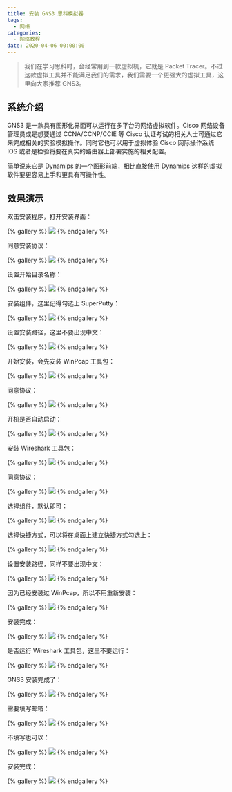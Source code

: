 ```yaml
---
title: 安装 GNS3 思科模拟器
tags:
  - 网络
categories:
  - 网络教程
date: 2020-04-06 00:00:00
---
```


> 我们在学习思科时，会经常用到一款虚拟机，它就是 Packet Tracer。不过这款虚拟工具并不能满足我们的需求，我们需要一个更强大的虚拟工具，这里向大家推荐 GNS3。

<!-- more -->

## 系统介绍

GNS3 是一款具有图形化界面可以运行在多平台的网络虚拟软件。Cisco 网络设备管理员或是想要通过 CCNA/CCNP/CCIE 等 Cisco 认证考试的相关人士可通过它来完成相关的实验模拟操作。同时它也可以用于虚拟体验 Cisco 网际操作系统 IOS 或者是检验将要在真实的路由器上部署实施的相关配置。

简单说来它是 Dynamips 的一个图形前端，相比直接使用 Dynamips 这样的虚拟软件要更容易上手和更具有可操作性。

## 效果演示

双击安装程序，打开安装界面：

{% gallery %}
![](https://cdn.dusays.com/2020/04/208-1.jpg)
{% endgallery %}

同意安装协议：

{% gallery %}
![](https://cdn.dusays.com/2020/04/208-2.jpg)
{% endgallery %}

设置开始目录名称：

{% gallery %}
![](https://cdn.dusays.com/2020/04/208-3.jpg)
{% endgallery %}

安装组件，这里记得勾选上 SuperPutty：

{% gallery %}
![](https://cdn.dusays.com/2020/04/208-4.jpg)
{% endgallery %}

设置安装路径，这里不要出现中文：

{% gallery %}
![](https://cdn.dusays.com/2020/04/208-5.jpg)
{% endgallery %}

开始安装，会先安装 WinPcap 工具包：

{% gallery %}
![](https://cdn.dusays.com/2020/04/208-6.jpg)
{% endgallery %}

同意协议：

{% gallery %}
![](https://cdn.dusays.com/2020/04/208-7.jpg)
{% endgallery %}

开机是否自动启动：

{% gallery %}
![](https://cdn.dusays.com/2020/04/208-8.jpg)
{% endgallery %}

安装 Wireshark 工具包：

{% gallery %}
![](https://cdn.dusays.com/2020/04/208-9.jpg)
{% endgallery %}

同意协议：

{% gallery %}
![](https://cdn.dusays.com/2020/04/208-10.jpg)
{% endgallery %}

选择组件，默认即可：

{% gallery %}
![](https://cdn.dusays.com/2020/04/208-11.jpg)
{% endgallery %}

选择快捷方式，可以将在桌面上建立快捷方式勾选上：

{% gallery %}
![](https://cdn.dusays.com/2020/04/208-12.jpg)
{% endgallery %}

设置安装路径，同样不要出现中文：

{% gallery %}
![](https://cdn.dusays.com/2020/04/208-13.jpg)
{% endgallery %}

因为已经安装过 WinPcap，所以不用重新安装：

{% gallery %}
![](https://cdn.dusays.com/2020/04/208-14.jpg)
{% endgallery %}

安装完成：

{% gallery %}
![](https://cdn.dusays.com/2020/04/208-15.jpg)
{% endgallery %}

是否运行 Wireshark 工具包，这里不要运行：

{% gallery %}
![](https://cdn.dusays.com/2020/04/208-16.jpg)
{% endgallery %}

GNS3 安装完成了：

{% gallery %}
![](https://cdn.dusays.com/2020/04/208-17.jpg)
{% endgallery %}

需要填写邮箱：

{% gallery %}
![](https://cdn.dusays.com/2020/04/208-18.jpg)
{% endgallery %}

不填写也可以：

{% gallery %}
![](https://cdn.dusays.com/2020/04/208-19.jpg)
{% endgallery %}

安装完成：

{% gallery %}
![](https://cdn.dusays.com/2020/04/208-20.jpg)
{% endgallery %}